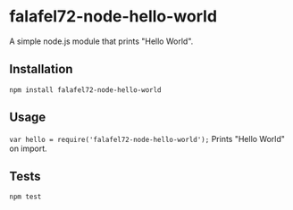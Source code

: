 # falafel72-node-hello-world
A simple node.js module that prints "Hello World". 

## Installation
`npm install falafel72-node-hello-world`

## Usage 
`var hello = require('falafel72-node-hello-world');`
Prints "Hello World" on import.

## Tests
`npm test`
